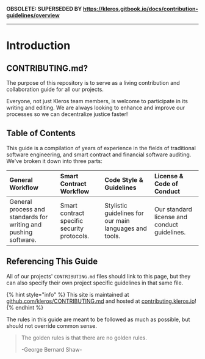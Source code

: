 
 **OBSOLETE: SUPERSEDED BY https://kleros.gitbook.io/docs/contribution-guidelines/overview**

---

# Introduction

## CONTRIBUTING.md?

The purpose of this repository is to serve as a living contribution and collaboration guide for all our projects.

Everyone, not just Kleros team members, is welcome to participate in its writing and editing. We are always looking to enhance and improve our processes so we can decentralize justice faster!

## Table of Contents

This guide is a compilation of years of experience in the fields of traditional software engineering, and smart contract and financial software auditing. We've broken it down into three parts:

| General Workflow | Smart Contract Workflow | Code Style & Guidelines | License & Code of Conduct |
| :--- | :--- | :--- | :--- |
| General process and standards for writing and pushing software. | Smart contract specific security protocols. | Stylistic guidelines for our main languages and tools. | Our standard license and conduct guidelines. |

## Referencing This Guide

All of our projects' `CONTRIBUTING.md` files should link to this page, but they can also specify their own project specific guidelines in that same file.

{% hint style="info" %}
This site is maintained at [github.com/kleros/CONTRIBUTING.md](https://github.com/kleros/CONTRIBUTING.md) and hosted at [contributing.kleros.io](https://contributing.kleros.io)!
{% endhint %}

The rules in this guide are meant to be followed as much as possible, but should not override common sense.

> The golden rules is that there are no golden rules.
>
> -George Bernard Shaw-

